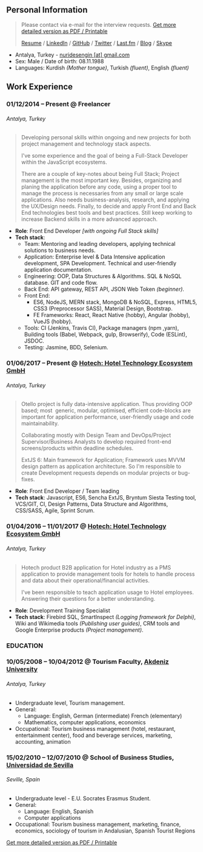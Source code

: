 ## Personal Information
> Please contact via e-mail for the interview requests. [Get more detailed version as PDF / Printable](https://drive.google.com/file/d/1j0YtKc7vhQOv3TGJrLnKo75MD7gk5fK9/view?usp=sharing)
>
> [Resume](https://nuri-engin.github.io/resume/) / [LinkedIn](https://www.linkedin.com/in/nurullahengin/) / [GitHub](https://github.com/nuri-engin) / [Twitter](https://twitter.com/uzakkultur) / [Last.fm](https://www.last.fm/user/uzakkultur) / [Blog](http://uzakkultur.blogspot.com) / [Skype](nuridesengin) 

- Antalya, Turkey - [nuridesengin [at] gmail.com](mailto:nuridesengin@gmail.com)
- Sex: Male / Date of birth: 08.11.1988
- Languages: Kurdish _(Mother tongue)_, Turkish _(fluent)_, English _(fluent)_

## Work Experience
### 01/12/2014 – Present @ Freelancer
###### Antalya, Turkey
> Developing personal skills within ongoing and new projects for both project management and technology stack aspects. 
>
> I've some experience and the goal of being a Full-Stack Developer within the JavaScript ecosystems.  
>
> There are a couple of key-notes about being Full Stack; Project management is the most important key. Besides, organizing and planing the application before any code, using a proper tool to manage the process is necessaries from any small or large scale applications. Also needs business-analysis, research, and applying the UX/Design needs. Finally, to decide and apply Front End and Back End technologies best tools and best practices. 
> Still keep working to increase Backend skills in a more advanced approach.

- **Role**: Front End Developer _[with ongoing Full Stack skills]_
- **Tech stack**:
    - Team: Mentoring and leading developers, applying technical solutions to business needs. 
    - Application: Enterprise level & Data Intensive application development, SPA Development. Technical and user-friendly application documentation. 
    - Engineering: OOP, Data Structures & Algorithms. SQL & NoSQL database. GIT and code flow. 
    - Back End: API gateway, REST API, JSON Web Token _(beginner)_.
    - Front End: 
        - ES6, NodeJS, MERN stack, MongoDB & NoSQL, Express, HTML5, CSS3 (Preprocessor SASS), Material Design, Bootstrap.
        - FE Frameworks: React, React Native (hobby), Angular (hobby), VueJS (hobby).
    - Tools: CI (Jenkins, Travis CI), Package managers (npm ,yarn), Building tools (Babel, Webpack, gulp, Browserify), Code (ESLint), JSDOC.
    - Testing: Jasmine, BDD, Selenium.   

### 01/06/2017 – Present @ [Hotech: Hotel Technology Ecosystem GmbH](https://www.hotech.com.tr/)
###### Antalya, Turkey

> Otello project is fully data-intensive application. Thus providing OOP based; most  generic, modular, optimised, efficient code-blocks are important for application performance, user-friendly usage and code maintainability. 
>
> Collaborating mostly with Design Team and DevOps/Project Supervisor/Business Analysts to develop required front-end screens/products within deadline schedules.
>
> ExtJS 6: Main framework for Application; Framework uses MVVM design pattern as application architecture. So I'm responsible to create Development requests depends on modular projects or bug-fixes.  

- **Role**: Front End Developer / Team leading
- **Tech stack**: Javascript, ES6, Sencha ExtJS, Bryntum Siesta Testing tool, VCS/GIT, CI, Design Patterns, Data Structure and Algorithms, CSS/SASS, Agile, Sprint Scrum.

### 01/04/2016 – 11/01/2017 @ [Hotech: Hotel Technology Ecosystem GmbH](https://www.hotech.com.tr/)
###### Antalya, Turkey

> Hotech product B2B application for Hotel industry as a PMS application to provide management tools for hotels to handle process and data about their operational/financial activities. 
>
> I've been responsible to teach application usage to Hotel employees. Answering their questions for a better understanding.
>
- **Role**: Development Training Specialist
- **Tech stack**: Firebird SQL, SmartInspect _(Logging framework for Delphi)_, Wiki and Wikimedia tools _(Publishing user guides)_, CRM tools and Google Enterprise products _(Project management)_.

### EDUCATION
### 10/05/2008 – 10/04/2012 @ Tourism Faculty, [Akdeniz University](http://eng.akdeniz.edu.tr/)
###### Antalya, Turkey

- Undergraduate level, Tourism management.
- General:
  - Language: English, German (intermediate) French (elementary)
  - Mathematics, computer applications, economics
- Occupational: Tourism business management (hotel, restaurant, entertainment center), food and beverage services, marketing, accounting, animation

### 15/02/2010 – 12/07/2010 @ School of Business Studies, [Universidad de Sevilla](https://www.us.es/)
###### Seville, Spain
- Undergraduate level - E.U. Socrates Erasmus Student.
- General:
  - Language: English, Spanish
  - Computer applications
- Occupational: Tourism business management, marketing, finance, economics, sociology of tourism in Andalusian, Spanish Tourist Regions

[Get more detailed version as PDF / Printable](https://drive.google.com/file/d/1j0YtKc7vhQOv3TGJrLnKo75MD7gk5fK9/view?usp=sharing)

